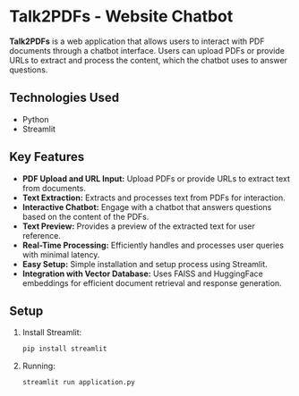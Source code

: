 # Talk2PDFs - Website Chatbot

**Talk2PDFs** is a web application that allows users to interact with PDF documents through a chatbot interface. Users can upload PDFs or provide URLs to extract and process the content, which the chatbot uses to answer questions.

## Technologies Used

- Python
- Streamlit

## Key Features

- **PDF Upload and URL Input:** Upload PDFs or provide URLs to extract text from documents.
- **Text Extraction:** Extracts and processes text from PDFs for interaction.
- **Interactive Chatbot:** Engage with a chatbot that answers questions based on the content of the PDFs.
- **Text Preview:** Provides a preview of the extracted text for user reference.
- **Real-Time Processing:** Efficiently handles and processes user queries with minimal latency.
- **Easy Setup:** Simple installation and setup process using Streamlit.
- **Integration with Vector Database:** Uses FAISS and HuggingFace embeddings for efficient document retrieval and response generation.

## Setup

1. Install Streamlit:

   ```bash
   pip install streamlit
   ```

2. Running:
   ```
   streamlit run application.py
   ```

<!-- pip install torch fairscale fire blobfile -->
